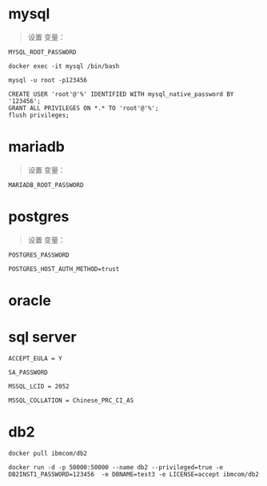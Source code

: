 # mysql
> 设置 变量：
```
MYSQL_ROOT_PASSWORD
```

```
docker exec -it mysql /bin/bash
```
```
mysql -u root -p123456
```
```
CREATE USER 'root'@'%' IDENTIFIED WITH mysql_native_password BY '123456';
GRANT ALL PRIVILEGES ON *.* TO 'root'@'%';
flush privileges;
```
# mariadb
> 设置 变量：
```
MARIADB_ROOT_PASSWORD
```

# postgres
> 设置 变量：
```
POSTGRES_PASSWORD
```
```
POSTGRES_HOST_AUTH_METHOD=trust
```

# oracle

# sql server
```
ACCEPT_EULA = Y
```
```
SA_PASSWORD
```
```
MSSQL_LCID = 2052
```
```
MSSQL_COLLATION = Chinese_PRC_CI_AS
```

# db2
```
docker pull ibmcom/db2
```

```
docker run -d -p 50000:50000 --name db2 --privileged=true -e DB2INST1_PASSWORD=123456  -e DBNAME=test3 -e LICENSE=accept ibmcom/db2
```